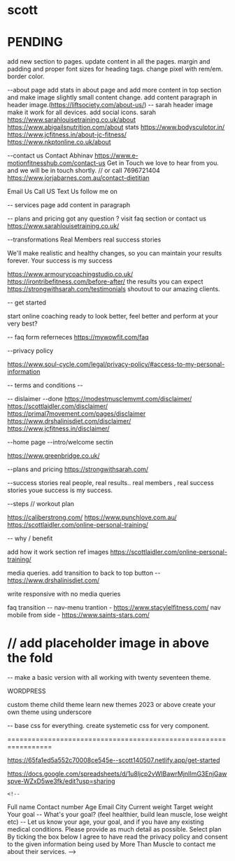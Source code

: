 # scott

PENDING
=================================================================
add new section to pages.
update content in all the pages.
margin and padding and proper font sizes for heading tags.
change pixel with rem/em.
border color.



--about page
 add stats in about page and add more content in top section and make image slightly small
content change. add content paragraph in header image.(https://liftsociety.com/about-us/) -- sarah
header image make it work for all devices. add social icons.
sarah https://www.sarahlouisetraining.co.uk/about
https://www.abigailsnutrition.com/about
stats https://www.bodysculptor.in/
https://www.jcfitness.in/about-jc-fitness/
https://www.nkptonline.co.uk/about

--contact us
Contact Abhinav https://www.e-motionfitnesshub.com/contact-us
Get in Touch
we love to hear from you.
and we will be in touch shortly. // or call 7696721404
https://www.jorjabarnes.com.au/contact-dietitian

Email Us
Call US
Text Us
follow me on

-- services page
add content in paragraph

-- plans and pricing
got any question ?
visit faq section or contact us https://www.sarahlouisetraining.co.uk/

--transformations
Real Members real success stories

We'll make realistic and healthy changes, so you can maintain your results forever. Your success is my success

https://www.armourycoachingstudio.co.uk/
https://irontribefitness.com/before-after/
the results you can expect
https://strongwithsarah.com/testimonials
shoutout to our amazing clients.


-- get started

start online coaching
ready to look better, feel better and perform at your very best?

-- faq
form referneces
https://mywowfit.com/faq


--privacy policy


https://www.soul-cycle.com/legal/privacy-policy/#access-to-my-personal-information


-- terms and conditions --



-- dislaimer --done
https://modestmusclemvmt.com/disclaimer/
https://scottlaidler.com/disclaimer/
https://primal7movement.com/pages/disclaimer
https://www.drshalinisdiet.com/disclaimer/
https://www.jcfitness.in/disclaimer/

--home page
 --intro/welcome sectin

https://www.greenbridge.co.uk/

--plans and pricing
https://strongwithsarah.com/


--success stories
real people, real results..
real members , real success stories
youe  success is my success.

--steps // workout plan

https://caliberstrong.com/
https://www.punchlove.com.au/
https://scottlaidler.com/online-personal-training/


-- why / benefit

add how it work section
ref images
https://scottlaidler.com/online-personal-training/

















media queries.
add transition to back to top button -- https://www.drshalinisdiet.com/

write responsive with no media queries

faq transition --
nav-menu trantion - https://www.stacylelfitness.com/
nav mobile from side  - https://www.saints-stars.com/



// add placeholder image in above the fold
=================================================================
 -- make a basic version with all working with twenty seventeen theme.

WORDPRESS

custom theme
child theme
learn new themes 2023 or above
create your own theme using underscore


-- base css for everything.
 create systemetic css for very component.

=================================================================


https://65fa1ed5a552c70008ce545e--scott140507.netlify.app/get-started

https://docs.google.com/spreadsheets/d/1u8ljcp2vWIBawrMjnIImG3EnjGawspve-WZxD5we3fk/edit?usp=sharing



<!-- Contact Form Section -->
    <!--
Full name
Contact number
Age
Email
City
Current weight
Target weight
Your goal
-- What's your goal? (feel healthier, build lean muscle, lose weight etc)
-- Let us know your age, your goal, and if you have any existing medical conditions. Please provide as much detail as possible.
Select plan
By ticking the box below I agree to have read the privacy policy and consent to the given information being used by More Than Muscle to contact me about their services.
-->